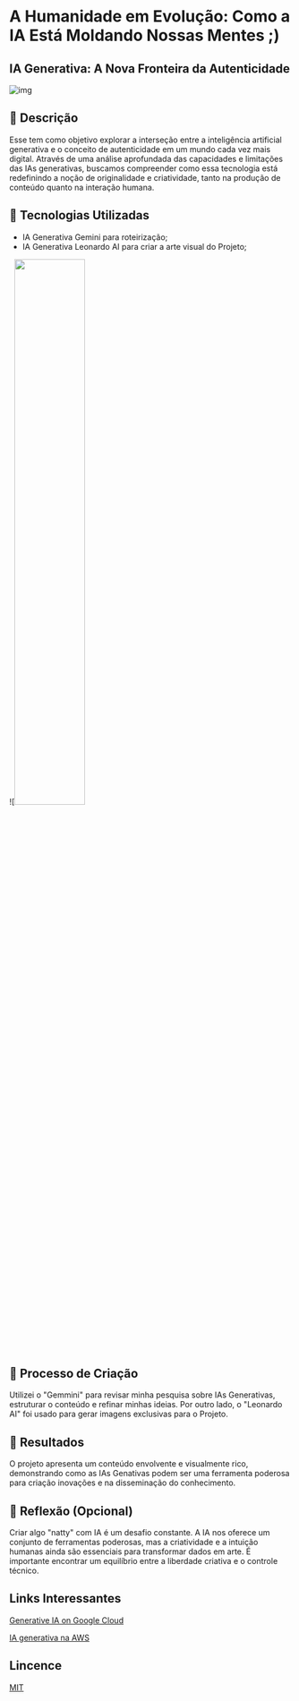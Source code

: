 # A Humanidade em Evolução: Como a IA Está Moldando Nossas Mentes ;)
 ## IA Generativa: A Nova Fronteira da Autenticidade
 ![img](https://cdn.leonardo.ai/users/039d3caa-4179-4994-8eb3-9ca43a64feb7/generations/c8591b81-13e2-4ff2-a915-9883e81647c0/Cinematic_Kino_Humanity_Evolving_How_AI_Is_Shaping_Our_Minds_h_3.jpg)

## 📒 Descrição
Esse tem como objetivo explorar a interseção entre a inteligência artificial generativa e o conceito de autenticidade em um mundo cada vez mais digital. Através de uma análise aprofundada das capacidades e limitações das IAs generativas, buscamos compreender como essa tecnologia está redefinindo a noção de originalidade e criatividade, tanto na produção de conteúdo quanto na interação humana.

## 🤖 Tecnologias Utilizadas
* IA Generativa Gemini para roteirização;
* IA Generativa Leonardo AI para criar a arte visual do Projeto;

![<img width=50%, height=50% src="https://cdn.leonardo.ai/users/039d3caa-4179-4994-8eb3-9ca43a64feb7/generations/c8591b81-13e2-4ff2-a915-9883e81647c0/Cinematic_Kino_Humanity_Evolving_How_AI_Is_Shaping_Our_Minds_h_0.jpg"/>


## 🧐 Processo de Criação
Utilizei o "Gemmini" para revisar minha pesquisa sobre IAs Generativas, estruturar o conteúdo e refinar minhas ideias. Por outro lado, o "Leonardo AI" foi usado para gerar imagens exclusivas para o Projeto.

## 🚀 Resultados
O projeto apresenta um conteúdo envolvente e visualmente rico, demonstrando como as IAs Genativas podem ser uma ferramenta poderosa para criação  inovações e na disseminação do conhecimento.

## 💭 Reflexão (Opcional)
Criar algo "natty" com IA é um desafio constante. A IA nos oferece um conjunto de ferramentas poderosas, mas a criatividade e a intuição humanas ainda são essenciais para transformar dados em arte. É importante encontrar um equilíbrio entre a liberdade criativa e o controle técnico.


## Links Interessantes

[Generative IA on Google Cloud](https://www.youtube.com/watch?v=Q1zF9pF6flw)

[IA generativa na AWS ](https://aws.amazon.com/pt/ai/generative-ai/?gclid=Cj0KCQjwrKu2BhDkARIsAD7GBosZUARLhiSWGqGs0PNd_Kr3RL8a--_1ahHs6y-7OyHa8EGVQMQ7OiAaAr30EALw_wcB&trk=b546b4fb-1884-4717-aebd-3196431fc58c&sc_channel=ps&ef_id=Cj0KCQjwrKu2BhDkARIsAD7GBosZUARLhiSWGqGs0PNd_Kr3RL8a--_1ahHs6y-7OyHa8EGVQMQ7OiAaAr30EALw_wcB:G:s&s_kwcid=AL!4422!3!686171157485!e!!g!!ia%20generativa!20894978139!160955782767)

## Lincence
[MIT](https://choosealicense.com/licenses/mit/)



